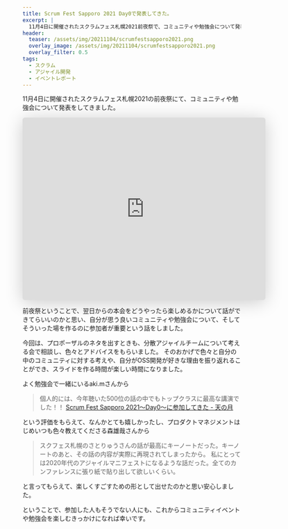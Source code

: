 ```yaml
---
title: Scrum Fest Sapporo 2021 Day0で発表してきた。
excerpt: |
  11月4日に開催されたスクラムフェス札幌2021前夜祭で、コミュニティや勉強会について発表をしてきました。
header:
  teaser: /assets/img/20211104/scrumfestsapporo2021.png
  overlay_image: /assets/img/20211104/scrumfestsapporo2021.png
  overlay_filter: 0.5
tags:
  - スクラム
  - アジャイル開発
  - イベントレポート
---
```


11月4日に開催されたスクラムフェス札幌2021の前夜祭にて、コミュニティや勉強会について発表をしてきました。

<iframe class="speakerdeck-iframe" frameborder="0" src="https://speakerdeck.com/player/46568e5408214ef9be4cd4269c8d7a56" title="ふらっと立ち寄れる廊下のある風景 - フラットでオープンネスがもたらす魅力 / The Corridor" allowfullscreen="true" mozallowfullscreen="true" webkitallowfullscreen="true" style="border: 0px; background: padding-box padding-box rgba(0, 0, 0, 0.1); margin: 0px; padding: 0px; border-radius: 6px; box-shadow: rgba(0, 0, 0, 0.2) 0px 5px 40px; width: 560px; height: 420px;" data-ratio="1.3333333333333333"></iframe>

前夜祭ということで、翌日からの本会をどうやったら楽しめるかについて話ができてらいいのかと思い、自分が思う良いコミュニティや勉強会について、そしてそういった場を作るのに参加者が重要という話をしました。

今回は、プロポーザルのネタを出すときも、分散アジャイルチームについて考える会で相談し、色々とアドバイスをもらいました。
そのおかげで色々と自分の中のコミュニティに対する考えや、自分がOSS開発が好きな理由を振り返れることができ、スライドを作る時間が楽しい時間になりました。

よく勉強会で一緒にいるaki.mさんから

> 個人的には、今年聴いた500位の話の中でもトップクラスに最高な講演でした！！
> [Scrum Fest Sapporo 2021～Day0～に参加してきた - 天の月](https://aki-m.hatenadiary.com/entry/2021/11/04/205454)

という評価をもらえて、なんかとても嬉しかったし、プロダクトマネジメントはじめいつも色々教えてくださる森雄哉さんから

> スクフェス札幌のさとりゅうさんの話が最高にキーノートだった。キーノートのあと、その話の内容が実際に再現されてしまったから。
> 私にとっては2020年代のアジャイルマニフェストになるような話だった。全てのカンファレンスに張り紙で貼り出して欲しいくらい。

と言ってもらえて、楽しくすごすための形として出せたのかと思い安心しました。

ということで、参加した人もそうでない人にも、これからコミュニティイベントや勉強会を楽しむきっかけになれば幸いです。
